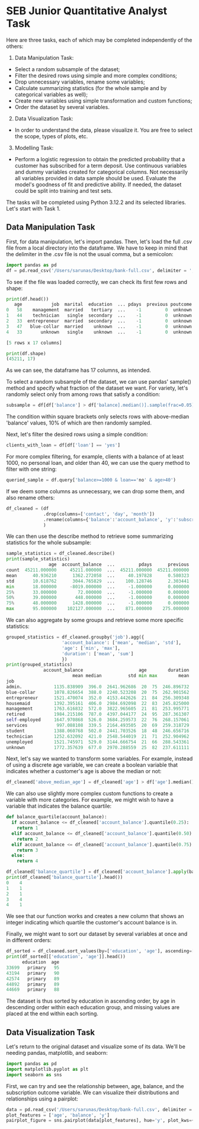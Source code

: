 # SEB Junior Quantitative Analyst Task

Here are three tasks, each of which may be completed independently of the others:

1) Data Manipulation Task:
  - Select a random subsample of the dataset;
  - Filter the desired rows using simple and more complex conditions;
  - Drop unnecessary variables, rename some variables;
  - Calculate summarizing statistics (for the whole sample and by categorical variables as well);
  - Create new variables using simple transformation and custom functions;
  - Order the dataset by several variables.

2) Data Visualization Task:
  - In order to understand the data, please visualize it. You are free to select the scope, types of plots, etc.

3) Modelling Task:
  - Perform a logistic regression to obtain the predicted probability that a customer has subscribed for a term deposit.
    Use continuous variables and dummy variables created for categorical columns. Not necessarily all variables provided in data sample should be used.
    Evaluate the model's goodness of fit and predictive ability. If needed, the dataset could be split into training and test sets.

The tasks will be completed using Python 3.12.2 and its selected libraries. Let's start with Task 1.

## Data Manipulation Task

First, for data manipulation, let's import pandas. Then, let's load the full .csv file from a local directory into the dataframe. We have to keep in mind that the delimiter in the .csv file is not the usual comma, but a semicolon:

```python
import pandas as pd
df = pd.read_csv('/Users/sarunas/Desktop/bank-full.csv', delimiter = ';')
```
To see if the file was loaded correctly, we can check its first few rows and shape:
```python
print(df.head())
   age           job  marital  education  ... pdays  previous poutcome   y
0   58    management  married   tertiary  ...    -1         0  unknown  no
1   44    technician   single  secondary  ...    -1         0  unknown  no
2   33  entrepreneur  married  secondary  ...    -1         0  unknown  no
3   47   blue-collar  married    unknown  ...    -1         0  unknown  no
4   33       unknown   single    unknown  ...    -1         0  unknown  no

[5 rows x 17 columns]

print(df.shape)
(45211, 17)
```
As we can see, the dataframe has 17 columns, as intended.

To select a random subsample of the dataset, we can use pandas' sample() method and specify what fraction of the dataset we want. For variety, let's randomly select only from among rows that satisfy a condition:
```python
subsample = df[df['balance'] > df['balance].median()].sample(frac=0.05)
```
The condition within square brackets only selects rows with above-median 'balance' values, 10% of which are then randomly sampled.

Next, let's filter the desired rows using a simple condition:
```python
clients_with_loan = df[df['loan'] == 'yes']
```
For more complex filtering, for example, clients with a balance of at least 1000, no personal loan, and older than 40, we can use the query method to filter with one string:
```python
queried_sample = df.query['balance>=1000 & loan=='no' & age>40')
```
If we deem some columns as unnecessary, we can drop some them, and also rename others:
```python
df_cleaned = (df
              .drop(columns=['contact', 'day', 'month'])
              .rename(columns={'balance':'account_balance', 'y':'subscribed'})
              )
```
We can then use the describe method to retrieve some summarizing statistics for the whole subsample:
```python
sample_statistics = df_cleaned.describe()
print(sample_statistics)
                age  account_balance  ...         pdays      previous
count  45211.000000     45211.000000  ...  45211.000000  45211.000000
mean      40.936210      1362.272058  ...     40.197828      0.580323
std       10.618762      3044.765829  ...    100.128746      2.303441
min       18.000000     -8019.000000  ...     -1.000000      0.000000
25%       33.000000        72.000000  ...     -1.000000      0.000000
50%       39.000000       448.000000  ...     -1.000000      0.000000
75%       48.000000      1428.000000  ...     -1.000000      0.000000
max       95.000000    102127.000000  ...    871.000000    275.000000
```
We can also aggregate by some groups and retrieve some more specific statistics:
```python
grouped_statistics = df_cleaned.groupby('job').agg({
                     'account_balance': ['mean', 'median', 'std'],
                     'age': ['min', 'max'],
                     'duration': ['mean', 'sum']
                     })
print(grouped_statistics)
              account_balance                     age        duration         
                         mean median          std min max        mean      sum
job                                                                           
admin.            1135.838909  396.0  2641.962686  20  75  246.896732  1276703
blue-collar       1078.826654  388.0  2240.523208  20  75  262.901562  2558558
entrepreneur      1521.470074  352.0  4153.442626  21  84  256.309348   381132
housemaid         1392.395161  406.0  2984.692098  22  83  245.825000   304823
management        1763.616832  572.0  3822.965605  21  81  253.995771  2402292
retired           1984.215106  787.0  4397.044177  24  95  287.361307   650586
self-employed     1647.970868  526.0  3684.259573  22  76  268.157061   423420
services           997.088108  339.5  2164.493505  20  69  259.318729  1077210
student           1388.060768  502.0  2441.703526  18  48  246.656716   231364
technician        1252.632092  421.0  2548.544019  21  71  252.904962  1921319
unemployed        1521.745971  529.0  3144.666754  21  66  288.543361   375972
unknown           1772.357639  677.0  2970.288559  25  82  237.611111    68432
```
Next, let's say we wanted to transform some variables. For example, instead of using a discrete age variable, we can create a boolean variable that indicates whether a customer's age is above the median or not:
```python
df_cleaned['above_median_age'] = df_cleaned['age'] > df['age'].median()
```
We can also use slightly more complex custom functions to create a variable with more categories. For example, we might wish to have a variable that indicates the balance quartile:
```python
def balance_quartile(account_balance):
  if account_balance <= df_cleaned['account_balance'].quantile(0.25):
    return 1
  elif account_balance <= df_cleaned['account_balance'].quantile(0.50):
    return 2
  elif account_balance <= df_cleaned['account_balance'].quantile(0.75):
    return 3
  else:
    return 4

df_cleaned['balance_quartile'] = df_cleaned['account_balance'].apply(balance_quartile)
print(df_cleaned['balance_quartile'].head())
0    4
1    1
2    1
3    4
4    1
```
We see that our function works and creates a new column that shows an integer indicating which quartile the customer's account balance is in.

Finally, we might want to sort our dataset by several variables at once and in different orders:
```python
df_sorted = df_cleaned.sort_values(by=['education', 'age'], ascending=[True, False], na_position='last')
print(df_sorted[['education', 'age']].head())
      education  age
33699   primary   95
43194   primary   90
42574   primary   89
44892   primary   89
44669   primary   88
```
The dataset is thus sorted by education in ascending order, by age in descending order within each education group, and missing values are placed at the end within each sorting.

## Data Visualization Task

Let's return to the original dataset and visualize some of its data. We'll be needing pandas, matplotlib, and seaborn:
```python
import pandas as pd
import matplotlib.pyplot as plt
import seaborn as sns
```
First, we can try and see the relationship between, age, balance, and the subscription outcome variable. We can visualize their distributions and relationships using a pairplot:
```python
data = pd.read_csv('/Users/sarunas/Desktop/bank-full.csv', delimiter = ';')
plot_features = ['age', 'balance', 'y']
pairplot_figure = sns.pairplot(data[plot_features], hue='y', plot_kws={'alpha':0.6, 's':30})
```
